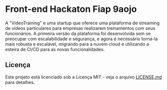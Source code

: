 # Front-end Hackaton Fiap 9aojo

A "VideoTraining" e uma startup que oferece uma plataforma de streaming de vídeos particulares para empresas realizarem treinamentos com seus funcionários.
A primeira versão da plataforma foi desenvolvida sem se preocupar com escalabilidade e segurança, e agora é necessário torná-la mais robusta e escalável, 
migrando para a nuvem cloud e utilizando a esteira de CI/CD para as novas funcionalidades.

## Licença

Este projeto está licenciado sob a Licença MIT - veja o arquivo [LICENSE.md](LICENSE.md) para detalhes.
